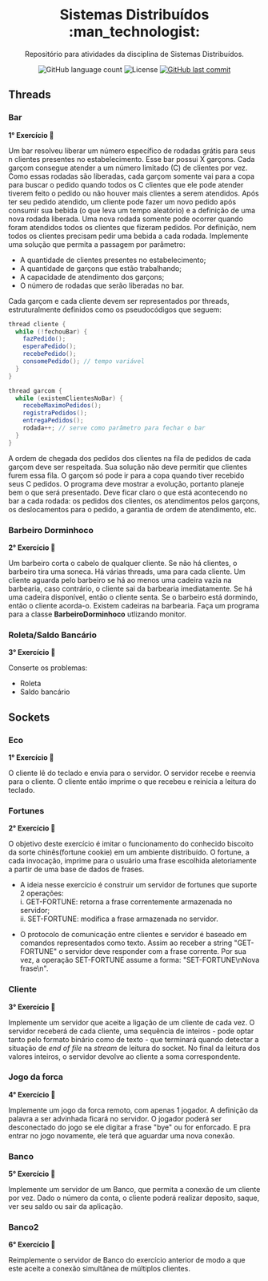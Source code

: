 <h1 align="center">
  Sistemas Distribuídos :man_technologist:
</h1>

<p align="center">Repositório para atividades da disciplina de Sistemas Distribuídos.</a>
</p>

<p align="center">
  
  <img alt="GitHub language count" src="https://img.shields.io/github/languages/count/dpalmas/sd?color=0000FF">

  <img alt="License" src="https://img.shields.io/github/license/dpalmas/sd?color=0000FF&logo=MIT">
  
  <a href="https://github.com/dpalmas/sd/commits/master">
    <img alt="GitHub last commit" src="https://img.shields.io/github/last-commit/dpalmas/sd?color=0000FF">
  </a>
</p>

## Threads

### Bar

**1° Exercício :pencil:**

Um bar resolveu liberar um número específico de rodadas grátis para seus n clientes presentes no
estabelecimento. Esse bar possui X garçons. Cada garçom consegue atender a um número limitado (C) de
clientes por vez. Como essas rodadas são liberadas, cada garçom somente vai para a copa para buscar o
pedido quando todos os C clientes que ele pode atender tiverem feito o pedido ou não houver mais clientes a serem atendidos. Após ter seu pedido atendido, um cliente pode fazer um novo pedido após consumir sua bebida (o que leva um tempo aleatório) e a definição de uma nova rodada liberada. Uma nova rodada somente pode ocorrer quando foram atendidos todos os clientes que fizeram pedidos. Por definição, nem todos os clientes precisam pedir uma bebida a cada rodada. Implemente uma solução que permita a passagem por parâmetro:

- A quantidade de clientes presentes no estabelecimento;
- A quantidade de garçons que estão trabalhando;
- A capacidade de atendimento dos garçons;
- O número de rodadas que serão liberadas no bar.

Cada garçom e cada cliente devem ser representados por threads, estruturalmente definidos como os
pseudocódigos que seguem:

``` java
thread cliente {
  while (!fechouBar) {
    fazPedido();
    esperaPedido();
    recebePedido();
    consomePedido(); // tempo variável
  }
}

thread garcom {
  while (existemClientesNoBar) {
    recebeMaximoPedidos();
    registraPedidos();
    entregaPedidos();
    rodada++; // serve como parâmetro para fechar o bar
  }
}
``` 

A ordem de chegada dos pedidos dos clientes na fila de pedidos de cada garçom deve ser respeitada. Sua
solução não deve permitir que clientes furem essa fila. O garçom só pode ir para a copa quando tiver
recebido seus C pedidos. O programa deve mostrar a evolução, portanto planeje bem o que será presentado. Deve ficar claro o que está acontecendo no bar a cada rodada: os pedidos dos clientes, os atendimentos pelos garçons, os deslocamentos para o pedido, a garantia de ordem de atendimento, etc.


### Barbeiro Dorminhoco

**2° Exercício :pencil:**

Um barbeiro corta o cabelo de qualquer cliente. Se não há clientes, o barbeiro tira uma soneca. Há várias threads, uma para cada cliente. Um cliente aguarda pelo barbeiro se há ao menos uma cadeira vazia na barbearia, caso contrário, o cliente sai da barbearia imediatamente. Se há uma cadeira disponível, então o cliente senta. Se o barbeiro está dormindo, então o cliente acorda-o. Existem <n> cadeiras na barbearia. Faça um programa para a classe **BarbeiroDorminhoco** utlizando monitor.

### Roleta/Saldo Bancário

**3° Exercício :pencil:**

Conserte os problemas:

- Roleta
- Saldo bancário

## Sockets

### Eco

**1° Exercício :pencil:**

O cliente lê do teclado e envia para o servidor. O servidor recebe e reenvia para o cliente. O cliente então imprime o que recebeu e reinicia a leitura do 
teclado.

### Fortunes

**2° Exercício :pencil:**

O objetivo deste exercício é imitar o funcionamento do conhecido biscoito da sorte chinês(fortune cookie) em um ambiente distribuído. O fortune, a cada invocação, imprime para o usuário uma frase escolhida aletoriamente a partir de uma base de dados de frases.

- A ideia nesse exercício é construir um servidor de fortunes que suporte 2 operações: <br>
  i. GET-FORTUNE: retorna a frase correntemente armazenada no servidor; <br>
  ii. SET-FORTUNE: modifica a frase armazenada no servidor.

- O protocolo de comunicação entre clientes e servidor é baseado em comandos representados como texto. Assim ao receber a string "GET-FORTUNE" o servidor deve responder com a frase corrente. Por sua vez, a operação SET-FORTUNE assume a forma: "SET-FORTUNE\nNova frase\n".

### Cliente

**3° Exercício :pencil:**

Implemente um servidor que aceite a ligação de um cliente de cada vez. O servidor receberá de cada cliente, uma sequência de inteiros - pode optar tanto pelo formato binário como de texto - que terminará quando detectar a situação de <i>end of file</i> na <i>stream</i> de leitura do socket. No final da leitura dos valores inteiros, o servidor devolve ao cliente a soma correspondente.

### Jogo da forca

**4° Exercício :pencil:**

Implemente um jogo da forca remoto, com apenas 1 jogador. A definição da palavra a ser advinhada ficará no servidor. O jogador poderá ser desconectado do jogo se ele digitar a frase "bye" ou for enforcado. E pra entrar no jogo novamente, ele terá que aguardar uma nova conexão.

### Banco

**5° Exercício :pencil:**

Implemente um servidor de um Banco, que permita a conexão de um cliente por vez. Dado o número da conta, o cliente poderá realizar deposito, saque, ver seu saldo ou sair da aplicação.

### Banco2

**6° Exercício :pencil:**

Reimplemente o servidor de Banco do exercício anterior de modo a que este aceite a conexão simultânea de múltiplos clientes.